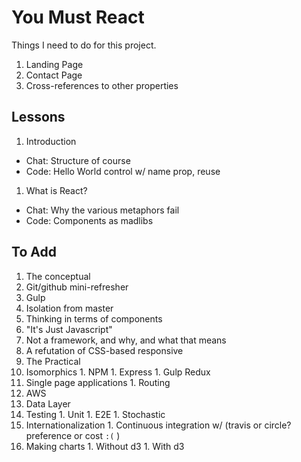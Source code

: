 You Must React
==============

Things I need to do for this project.

1. Landing Page
1. Contact Page
1. Cross-references to other properties

Lessons
-------

1. Introduction
  - Chat: Structure of course
  - Code: Hello World control w/ name prop, reuse
1. What is React?
  - Chat: Why the various metaphors fail
  - Code: Components as madlibs


To Add
------
1. The conceptual
  1. Git/github mini-refresher
  1. Gulp
  1. Isolation from master
  1. Thinking in terms of components
  1. "It's Just Javascript"
  1. Not a framework, and why, and what that means
  1. A refutation of CSS-based responsive
1. The Practical
  1. Isomorphics
    1. NPM
    1. Express
    1. Gulp Redux
  1. Single page applications
    1. Routing
  1. AWS
  1. Data Layer
  1. Testing
    1. Unit
    1. E2E
    1. Stochastic
  1. Internationalization
    1. Continuous integration w/ (travis or circle?  preference or cost `:(` )
  1. Making charts
    1. Without d3
    1. With d3
